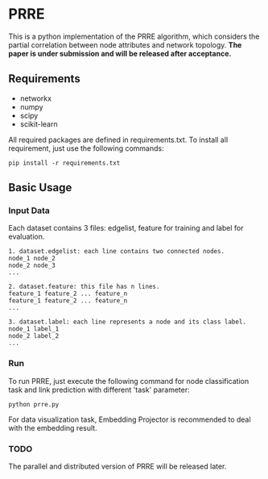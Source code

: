 # PRRE

This is a python implementation of the PRRE algorithm, which considers the partial correlation between node attributes and network topology.
**The paper is under submission and will be released after acceptance.** 

## Requirements
* networkx
* numpy
* scipy
* scikit-learn

All required packages are defined in requirements.txt. To install all requirement, just use the following commands:
```
pip install -r requirements.txt
```

## Basic Usage

### Input Data 
Each dataset contains 3 files: edgelist, feature for training and label for evaluation.
```
1. dataset.edgelist: each line contains two connected nodes.
node_1 node_2
node_2 node_3
...

2. dataset.feature: this file has n lines.
feature_1 feature_2 ... feature_n
feature_1 feature_2 ... feature_n
...

3. dataset.label: each line represents a node and its class label.
node_1 label_1
node_2 label_2
...
```

### Run
To run PRRE, just execute the following command for node classification task and link prediction with different 'task' parameter:
```
python prre.py
```
For data visualization task, Embedding Projector is recommended to deal with the embedding result. 

### TODO
The parallel and distributed version of PRRE will be released later.
